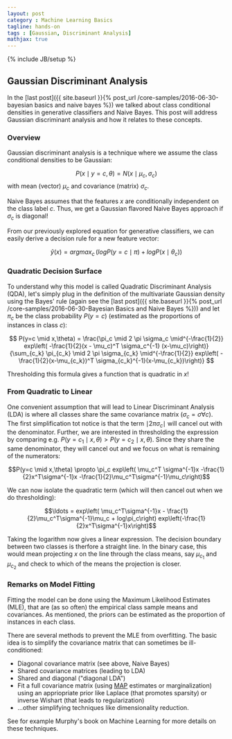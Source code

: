 ```yaml
---
layout: post
category : Machine Learning Basics
tagline: hands-on
tags : [Gaussian, Discriminant Analysis]
mathjax: true
---
```

{% include JB/setup %}

## Gaussian Discriminant Analysis

In the [last post]({{ site.baseurl }}{% post_url /core-samples/2016-06-30-bayesian basics and naive bayes %}) we talked about class conditional densities in generative classifiers and Naive Bayes. This post will address Gaussian discriminant analysis and how it relates to these concepts.

### Overview

Gaussian discriminant analysis is a technique where we assume the class conditional densities to be Gaussian:

$$P(x \mid y=c, \theta) = N(x \mid \mu_c,\sigma_c)$$ with mean (vector) $\mu_c$ and covariance (matrix) $\sigma_c$.

Naive Bayes assumes that the features $x$ are conditionally independent on the class label $c$. Thus, we get a Gaussian flavored Naive Bayes approach if $\sigma_c$ is diagonal!

From our previously explored equation for generative classifiers, we can easily derive a decision rule for a new feature vector:

$$\widehat{y}(x) = argmax_c \, (log P(y=c \mid \pi) + log P(x \mid \theta_c))$$

### Quadratic Decision Surface

To understand why this model is called Quadratic Discriminant Analysis (QDA), let's simply plug in the definition of the multivariate Gaussian density using the Bayes' rule (again see the [last post]({{ site.baseurl }}{% post_url /core-samples/2016-06-30-Bayesian Basics and Naive Bayes %})) and let $\pi_c$ be the class probability $P(y=c)$ (estimated as the proportions of instances in class $c$):

$$ P(y=c \mid x,\theta) = \frac{\pi_c \mid 2 \pi \sigma_c \mid^{-\frac{1}{2}} exp\left( -\frac{1}{2}(x - \mu_c)^T \sigma_c^{-1} (x-\mu_c)\right)}{\sum_{c_k} \pi_{c_k} \mid 2 \pi \sigma_{c_k} \mid^{-\frac{1}{2}} exp\left( -\frac{1}{2}(x-\mu_{c_k})^T \sigma_{c_k}^{-1}(x-\mu_{c_k})\right)} $$

Thresholding this formula gives a function that is quadratic in $x$!

### From Quadratic to Linear

One convenient assumption that will lead to Linear Discriminant Analysis (LDA) is where all classes share the same covariance matrix ($\sigma_c = \sigma \forall c$). The first simplification tot notice is that the term $\mid 2 \pi \sigma_c \mid$ will cancel out with the denominator. Further, we are interested in thresholding the expression by comparing e.g. $P(y=c_1 \mid x,\theta) > P(y=c_2 \mid x,\theta)$. Since they share the same denominator, they will cancel out and we focus on what is remaining of the numerators:

$$P(y=c \mid x,\theta) \propto \pi_c exp\left( \mu_c^T \sigma^{-1}x -\frac{1}{2}x^T\sigma^{-1}x -\frac{1}{2}\mu_c^T\sigma^{-1}\mu_c\right)$$

We can now isolate the quadratic term (which will then cancel out when we do thresholding):

$$\ldots = exp\left( \mu_c^T\sigma^{-1}x - \frac{1}{2}\mu_c^T\sigma^{-1}\mu_c + log\pi_c\right) exp\left(-\frac{1}{2}x^T\sigma^{-1}x\right)$$

Taking the logarithm now gives a linear expression. The decision boundary between two classes is therfore a straight line. In the binary case, this would mean projecting $x$ on the line through the class means, say $\mu_{c_1}$ and $\mu_{c_2}$ and check to which of the means the projection is closer.

### Remarks on Model Fitting
Fitting the model can be done using the Maximum Likelihood Estimates (MLE), that are (as so often) the empirical class sample means and covariances. As mentioned, the priors can be estimated as the proportion of instances in each class.

There are several methods to prevent the MLE from overfitting. The basic idea is to simplify the covariance matrix that can sometimes be ill-conditioned:

- Diagonal covariance matrix (see above, Naive Bayes)
- Shared covariance matrices (leading to LDA)
- Shared and diagonal ("diagonal LDA")
- Fit a full covariance matrix (using [MAP](https://en.wikipedia.org/wiki/Maximum_a_posteriori_estimation) estimates or marginalization) using an appriopriate prior like Laplace (that promotes sparsity) or inverse Wishart (that leads to regularization)
- ...other simplifying techniques like dimensionality reduction.

See for example Murphy's book on Machine Learning for more details on these techniques.

